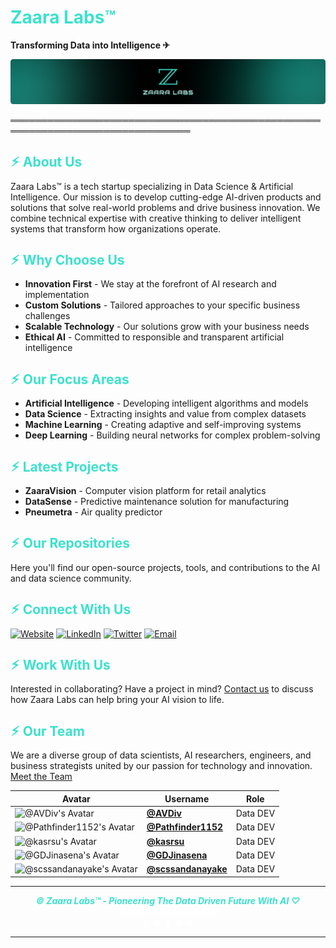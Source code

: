 <h1 style="color:#3CE1CD;">Zaara Labs™</h1>

**Transforming Data into Intelligence ✈︎**

![Zaara Labs](/Image%20Assets/Zaara%20Labs.png)

═══════════════════════════════════════════════════════════════════════════════

<h2 style="color:#3CE1CD;">⚡︎ About Us</h2>

Zaara Labs™ is a tech startup specializing in Data Science & Artificial Intelligence. Our mission is to develop cutting-edge AI-driven products and solutions that solve real-world problems and drive business innovation. We combine technical expertise with creative thinking to deliver intelligent systems that transform how organizations operate.

<h2 style="color:#3CE1CD;">⚡︎ Why Choose Us</h2>

- **Innovation First** - We stay at the forefront of AI research and implementation
- **Custom Solutions** - Tailored approaches to your specific business challenges
- **Scalable Technology** - Our solutions grow with your business needs
- **Ethical AI** - Committed to responsible and transparent artificial intelligence

<h2 style="color:#3CE1CD;">⚡︎ Our Focus Areas</h2>

- **Artificial Intelligence** - Developing intelligent algorithms and models
- **Data Science** - Extracting insights and value from complex datasets
- **Machine Learning** - Creating adaptive and self-improving systems
- **Deep Learning** - Building neural networks for complex problem-solving

<h2 style="color:#3CE1CD;">⚡︎ Latest Projects</h2>

- **ZaaraVision** - Computer vision platform for retail analytics
- **DataSense** - Predictive maintenance solution for manufacturing
- **Pneumetra** - Air quality predictor

<h2 style="color:#3CE1CD;">⚡︎ Our Repositories</h2>

Here you'll find our open-source projects, tools, and contributions to the AI and data science community.

<h2 style="color:#3CE1CD;">⚡︎ Connect With Us</h2>

[![Website](https://img.shields.io/badge/Website-zaaralabs.com-jade)](https://zaaralabs.com)
[![LinkedIn](https://img.shields.io/badge/LinkedIn-Zaara%20Labs-blue)](https://linkedin.com/company/zaaralabs)
[![Twitter](https://img.shields.io/badge/Twitter-@zaaralabs-darkblue)](https://twitter.com/zaaralabs)
[![Email](https://img.shields.io/badge/Email-@zaaralabs-red)](https://info@zaaralabs.com)


<h2 style="color:#3CE1CD;">⚡︎ Work With Us</h2>

Interested in collaborating? Have a project in mind? [Contact us](https://zaaralabs.com/contact) to discuss how Zaara Labs can help bring your AI vision to life.

<h2 style="color:#3CE1CD;">⚡︎ Our Team</h2>


We are a diverse group of data scientists, AI researchers, engineers, and business strategists united by our passion for technology and innovation. [Meet the Team](https://zaaralabs.com/team)

| Avatar | Username | Role |
|--------|----------| ---- |
| ![@AVDiv's Avatar](https://github.com/AVDiv.png?size=50) | [**@AVDiv**](https://github.com/AVDiv) | Data DEV
| ![@Pathfinder1152's Avatar](https://github.com/Pathfinder1152.png?size=50) | [**@Pathfinder1152**](https://github.com/Pathfinder1152) | Data DEV
| ![@kasrsu's Avatar](https://github.com/kasrsu.png?size=50) | [**@kasrsu**](https://github.com/kasrsu) | Data DEV
| ![@GDJinasena's Avatar](https://github.com/GDJinasena.png?size=50) | [**@GDJinasena**](https://github.com/GDJinasena) | Data DEV
| ![@scssandanayake's Avatar](https://github.com/scssandanayake.png?size=50) | [**@scssandanayake**](https://github.com/scssandanayake) | Data DEV

---

<p align="center">
    <i><b style="color: #3CE1CD;">© Zaara Labs™ - Pioneering The Data Driven Future With AI ♡</b></i> <br>
    <i><b style="color: white;">Based In Sri Lanka 🇱🇰</b></i> <br>
    <b style="color: white;">★ ★ ★ ★ ★</b>
</p>

---
